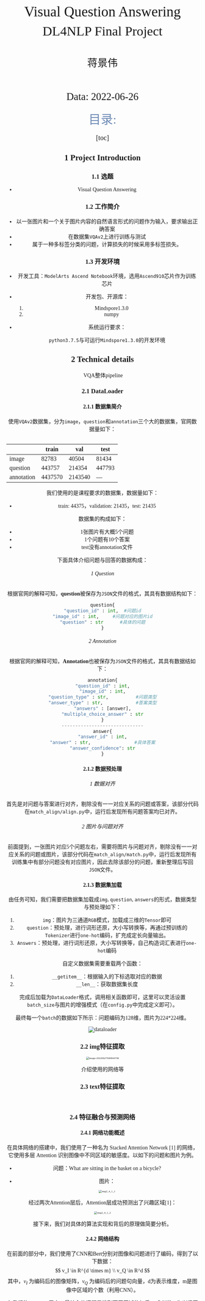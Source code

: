 <div class="cover" style="page-break-after:always;font-family:方正公文仿宋;width:100%;height:100%;border:none;margin: 0 auto;text-align:center;">
    <div style="width:55%;margin: 0 auto;height:0;padding-bottom:10%;">
        </br>
        <img src=084956638.png.crdownload alt="校名" style="width:100%;"/>
    </div>
</br></br></br></br></br></br></br></br></br>
    <div style="width:60%;margin: 0 auto;height:0;padding-bottom:40%;">
        <img src=1052975719.jpg.crdownload alt="校徽" style="width:120%;"/>
	</div>
    </br></br></br></br></br></br></br></br>
</br>
</br>
    <span style="font-family:华文黑体Bold;text-align:center;font-size:28pt;margin: 10pt auto;line-height:26pt;">Visual Question Answering</span>
</br></br>
    <span style="font-family:华文黑体Bold;text-align:center;font-size:26pt;margin: 10pt auto;line-height:24pt;">DL4NLP Final Project</span>
</br>
</br>
</br>
</br>
	<span style="font-family:华文黑体Bold;text-align:center;font-size:20pt;margin: 10pt auto;line-height:30pt;">蒋景伟</span>
</br>
</br>
	</br>
</br>
<span style="font-family:华文黑体Bold;text-align:center;font-size:20pt;margin: 10pt auto;line-height:30pt;">Data: 2022-06-26</span>
    <table style="border:none;text-align:center;width:72%;font-family:仿宋;font-size:14px; margin: 0 auto;">






<font color=6d8ab5 size = 6>目录:</font>

<font size = 4>

[toc]



</font>

<div STYLE="page-break-after: always;"></div>

## 1 Project Introduction

### 1.1 选题

+ Visual Question Answering

### 1.2 工作简介

+ 以一张图片和一个关于图片内容的自然语言形式的问题作为输入，要求输出正确答案
+ 在数据集`VQAv2`上进行训练与测试
+ 属于一种多标签分类的问题，计算损失的时候采用多标签损失。

### 1.3 开发环境

+ 开发工具：`ModelArts Ascend Notebook`环境，选用`Ascend910`芯片作为训练芯片

+ 开发包、开源库：
  1. Mindspore1.3.0
  2. numpy

+ 系统运行要求：

  `python3.7.5`与可运行`Mindspore1.3.0`的开发环境

## 2 Technical details

​	VQA整体pipeline

### 2.1 DataLoader

#### 2.1.1 数据集简介

使用`VQAv2`数据集，分为`image`，`question`和`annotation`三个大的数据集，官网数据量如下：

|            | train   | val     | test   |
| ---------- | ------- | ------- | ------ |
| image      | 82783   | 40504   | 81434  |
| question   | 443757  | 214354  | 447793 |
| annotation | 4437570 | 2143540 | —      |

我们使用的是课程要求的数据集，数据量如下：

+ train: 44375，validation: 21435，test: 21435

数据集的构成如下：

- 1张图片有大概5个问题
- 1个问题有10个答案
- test没有annotation文件

下面具体介绍问题与回答的数据构成：

###### 1 Question

根据官网的解释可知，**question**被保存为`JSON`文件的格式，其具有数据结构如下：

```python
question{
"question_id" : int,  #问题id
"image_id" : int,     #问题对应的图片id
"question" : str      #具体的问题
}
```

###### 2 Annotation

根据官网的解释可知，**Annotation**也被保存为`JSON`文件的格式，其具有数据结如下：

```python
annotation{
"question_id" : int,
"image_id" : int,
"question_type" : str,          #问题类型
"answer_type" : str,			#答案类型
"answers" : [answer],
"multiple_choice_answer" : str
}
------------------------------
answer{
"answer_id" : int,
"answer" : str,				   #具体答案
"answer_confidence": str
}
```

#### 2.1.2 数据预处理

###### 1 数据对齐

首先是对问题与答案进行对齐，剔除没有一一对应关系的问题或答案，该部分代码在`match_align/align.py`中，运行后发现所有问题答案均已对齐。

###### 2 图片与问题对齐

前面提到，一张图片对应5个问题左右，需要将图片与问题对齐，剔除没有一一对应关系的问题或图片，该部分代码在`match_align/match.py`中，运行后发现所有训练集中有部分问题没有对应图片，因此去除该部分的问题，重新整理后写回`JSON`文件。

#### 2.1.3 数据集加载

由任务可知，我们需要把数据集加载成`img`, `question`, `answers`的形式，数据类型与预处理如下：

1. `img`：图片为三通道`RGB`模式，加载成三维的`Tensor`即可
2. `question`：预处理，进行词形还原，大小写转换等，再通过预训练的`Tokenizer`进行`one-hot`编码，扩充成定长向量输出。
3. `Answers`：预处理，进行词形还原，大小写转换等，自己构造词汇表进行`one-hot`编码

自定义数据集需要重载两个函数：

1. `__getitem__`：根据输入的下标选取对应的数据
2. `__len__`：获取数据集长度

完成后加载为`DataLoader`格式，调用相关函数即可，这里可以灵活设置`batch_size`与图片的增强模式（在`config.py`中完成定义即可）。

最终每一个`batch`的数据如下所示：问题编码为128维，图片为224*224维。

![dataloader](D:\Grade3\大三下\nlp\pro\report\dataloader.png)

### 2.2 img特征提取

<img src="C:\Users\蒋景伟\AppData\Roaming\Typora\typora-user-images\image-20220627000844700.png" alt="image-20220627000844700" style="zoom:50%;" />

 介绍使用的网络等

### 2.3 text特征提取

​	

### 2.4 特征融合与预测网络

#### 2.4.1 网络功能概述

在具体网络的搭建中，我们使用了一种名为 Stacked Attention Network [1] 的网络，它使用多层 Attention 识别图像中不同区域的敏感度。以如下的问题和图片为例。

- 问题：What are sitting in the basket on a bicycle?

- 图片：

  <img src="D:\Grade3\大三下\nlp\pro\report\2_4_1_1.png" alt="img2_4_1_1" style="zoom:50%;" />

经过两次Attention层后，Attention层成功预测出了兴趣区域[1]：

<img src="D:\Grade3\大三下\nlp\pro\report\2_4_1_2.png" alt="img2_4_1_2" style="zoom:50%;" />

接下来，我们对具体的算法实现和背后的原理做简要分析。

#### 2.4.2 网络结构

在前面的部分中，我们使用了CNN和Bert分别对图像和问题进行了编码，得到了以下数据：
$$
v_I \in R^{d \times m} \\
v_Q \in R^d
$$
其中，$v_I$ 为编码后的图像矩阵，$v_Q$ 为编码后的问题句向量，d为表示维度，m是图像中区域的个数（利用CNN）。

在我们的Attention层中，最核心的问题是找到不同区域的权重，或者说，为兴趣区域的概率。为此，我们进行如下计算：
$$
h_A = \text{tanh}(W_I v_I \oplus W_Q v_Q) \\
p_I = \text{softmax}(W_p h_A) \\
\text{where:} \\
W_I, W_Q \in R^{k \times d}, W_P \in R^{1 \times k}
$$
我们首先让$v_I$ $v_Q$ 分别通过全连接层，使得它们的维度变为 $R^{k \times m}$ 和 $R^k$. 这里，$\oplus$ 操作代表把向量加到矩阵的每一列上。回顾图像矩阵的每一列代表每个兴趣区域的知识，这里的操作实际上是把句子向量与每个兴趣区域做融合。由此再将 $h_A$ 通过全连接层和 Softmax，就得到了图像中每个区域在特定句子中能成为兴趣区域的可能性，也称为我们的 **Attention Distribution**.

有了 Attention Distribution 后，我们利用它计算每个区域的权重和 $\hat{v_I} \in R^d$：
$$
\hat{v_I} = \sum_i p_i v_i
$$
接着，把这个向量与句向量相加，得到整合后的查询向量  $u \in R^d$。
$$
u = \hat{v_I} + v_Q
$$
以上就是单层Attention的思路。传统方法仅仅是将整体图片向量与问题向量合并，相较于传统方法，Attention方法得到的查询向量 $u$ 更具有信息表示性，因为与问题更相关的区域得到了更高的权重。不过，对于复杂问题，单层 Attention 的表示性并不强，所以我们可以使用多层 Attention，即将查询向量作为新的问题向量，不断输入Attention层进行迭代：
$$
h_A^k = \text{tanh}(W_I^k v_I \oplus W_Q^k u^{k-1}) \\
p_I = \text{softmax}(W_p^k h_A^k) \\
\hat{v_I}^k = \sum_i p_i^k v_i \\
u^k = \hat{v_I}^k + u^{k-1}
$$
经过K次Attention迭代后，我们使用全连接层和Softmax推理答案：
$$
p_{\text{ans}} = \text{softmax}(W_u u^K)
$$
整体网络结构图如下[1]：

![img_2_4_2](D:\Grade3\大三下\nlp\pro\report\2_4_2.png)









### 3 Experiment Results

#### 3.1 实验结果

 系统界面、操作说明、运行结果

#### 3.2 总结说明







### 4 References

[1] Antol S ,  Agrawal A ,  Lu J , et al. VQA: Visual Question Answering[J]. International Journal of Computer Vision, 2015, 123(1):4-31.

[2] Yang, Zichao, et al. "Stacked attention networks for image question answering." *Proceedings of the IEEE conference on computer vision and pattern recognition*. 2016.

